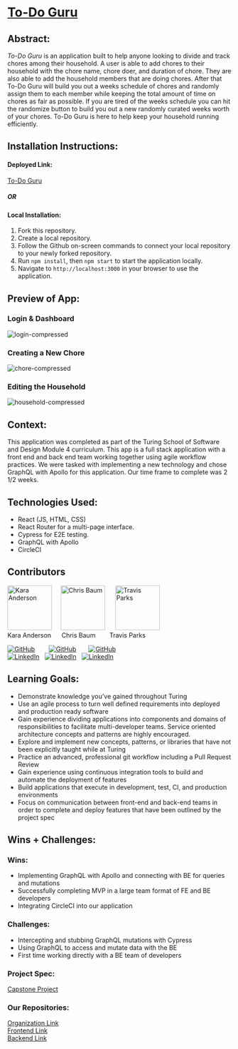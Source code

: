 # [To-Do Guru](https://to-do-guru-ui.vercel.app/)


## Abstract:

[//]: <>

*To-Do Guru* is an application built to help anyone looking to divide and track chores among their household. A user is able to add chores to their household with the chore name, chore doer, and duration of chore. They are also able to add the household members that are doing chores. After that To-Do Guru will build you out a weeks schedule of chores and randomly assign them to each member while keeping the total amount of time on chores as fair as possible. If you are tired of the weeks schedule you can hit the randomize button to build you out a new randomly curated weeks worth of your chores. To-Do Guru is here to help keep your household running efficiently.



## Installation Instructions:

[//]: <>

#### **Deployed Link:**
[To-Do Guru](https://to-do-guru-ui.vercel.app/)

##### OR

#### **Local Installation**:
1. Fork this repository.
1. Create a local repository.
1. Follow the Github on-screen commands to connect your local repository to your newly forked repository.
1. Run `npm install`, then `npm start` to start the application locally.
1. Navigate to `http://localhost:3000` in your browser to use the application. 
  
## Preview of App:

[//]: <>

### Login & Dashboard

![login-compressed](https://github.com/to-do-guru/to-do-guru-ui/assets/24902544/20148b9d-6785-461a-8460-61b2ad6f18e7)

### Creating a New Chore

![chore-compressed](https://github.com/to-do-guru/to-do-guru-ui/assets/24902544/dd380495-7cb8-4644-8aca-4fc39170e0d2)

### Editing the Household

![household-compressed](https://github.com/to-do-guru/to-do-guru-ui/assets/24902544/1797ffc3-bda7-4fb5-99f9-1aac9d8d86c7)


## Context:

[//]: <>

This application was completed as part of the Turing School of Software and Design Module 4 curriculum.  This app is a full stack application with a front end and back end team working together using agile workflow practices. We were tasked with implementing a new technology and chose GraphQL with Apollo for this application. Our time frame to complete was 2 1/2 weeks.

## Technologies Used:

[//]: <>
- React (JS, HTML, CSS)
- React Router for a multi-page interface.
- Cypress for E2E testing.
- GraphQL with Apollo
- CircleCI


## Contributors

<img alt="Kara Anderson" width="100" src="https://avatars.githubusercontent.com/u/114871395?v=4"/>&nbsp;&nbsp;&nbsp;&nbsp;  <img alt="Chris Baum" width="100" src="https://avatars.githubusercontent.com/u/24902544?v=4"/>&nbsp;&nbsp;&nbsp;&nbsp;&nbsp; <img alt="Travis Parks" width="100" src="https://avatars.githubusercontent.com/u/116752855?v=4"/> <br>
Kara Anderson &nbsp;&nbsp;&nbsp;&nbsp;  Chris Baum &nbsp;&nbsp;&nbsp;&nbsp;&nbsp;&nbsp;  Travis Parks <br>

[![GitHub][github-shield]][github-kara]&nbsp;&nbsp;&nbsp;&nbsp;&nbsp;&nbsp;&nbsp; [![GitHub][github-shield]][github-chris]&nbsp;&nbsp;&nbsp;&nbsp;&nbsp;&nbsp; [![GitHub][github-shield]][github-travis] <br>
[![LinkedIn][linkedin-shield]][linkedin-kara]&nbsp;&nbsp;&nbsp;[![LinkedIn][linkedin-shield]][linkedin-chris]&nbsp;&nbsp;&nbsp;[![LinkedIn][linkedin-shield]][linkedin-travis]
  


## Learning Goals:

[//]: <>

- Demonstrate knowledge you’ve gained throughout Turing
- Use an agile process to turn well defined requirements into deployed and production ready software
- Gain experience dividing applications into components and domains of responsibilities to facilitate multi-developer teams. Service oriented architecture concepts and patterns are highly encouraged.
- Explore and implement new concepts, patterns, or libraries that have not been explicitly taught while at Turing
- Practice an advanced, professional git workflow including a Pull Request Review
- Gain experience using continuous integration tools to build and automate the deployment of features
- Build applications that execute in development, test, CI, and production environments
- Focus on communication between front-end and back-end teams in order to complete and deploy features that have been outlined by the project spec


## Wins + Challenges:

[//]: <>

### Wins:

- Implementing GraphQL with Apollo and connecting with BE for queries and mutations 
- Successfully completing MVP in a large team format of FE and BE developers
- Integrating CircleCI into our application

### Challenges:

- Intercepting and stubbing GraphQL mutations with Cypress
- Using GraphQL to access and mutate data with the BE
- First time working directly with a BE team of developers


### Project Spec: 

[Capstone Project](https://mod4.turing.edu/projects/capstone/)

### Our Repositories:

[Organization Link](https://github.com/to-do-guru) <br>
[Frontend Link](https://github.com/to-do-guru/to-do-guru-ui)<br>
[Backend Link](https://github.com/to-do-guru/to-do-guru-api) 




[github-shield]: https://img.shields.io/badge/GitHub-181717.svg?style=for-the-badge&logo=GitHub&logoColor=white
[github-travis]: https://github.com/LeftyLincoln
[github-kara]: https://github.com/Kanderson58
[github-chris]: https://github.com/qrispi

[linkedin-shield]: https://img.shields.io/badge/-LinkedIn-black.svg?style=for-the-badge&logo=linkedin&colorB=555
[linkedin-travis]: https://www.linkedin.com/in/travis-l-parks/
[linkedin-kara]: https://www.linkedin.com/in/kara-anderson8/
[linkedin-chris]: https://www.linkedin.com/in/c-baum/
